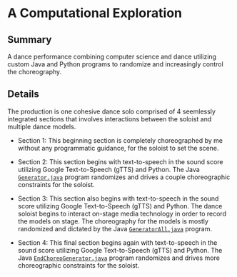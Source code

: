# A Computational Exploration

## Summary

A dance performance combining computer science and dance utilizing
custom Java and Python programs to randomize and increasingly control
the choreography.

## Details

The production is one cohesive dance solo comprised of 4 seemlessly
integrated sections that involves interactions between the soloist and
multiple dance models.

- Section 1: This beginning section is completely choreographed by me
  without any programmatic guidance, for the soloist to set the scene.

- Section 2: This section begins with text-to-speech in the sound score
  utilizing Google Text-to-Speech (gTTS) and Python. The Java
  [`Generator.java`](./solo_choreo_gen/Generator.java) program
  randomizes and drives a couple choreographic constraints for the
  soloist.

- Section 3: This section also begins with text-to-speech in the sound
  score utilizing Google Text-to-Speech (gTTS) and Python. The dance
  soloist begins to interact on-stage media technology in order to
  record the models on stage. The choreography for the models is mostly
  randomized and dictated by the Java
  [`GeneratorAll.java`](./choreo_gen/GeneratorAll.java) program.

- Section 4: This final section begins again with text-to-speech in the
  sound score utilizing Google Text-to-Speech (gTTS) and Python. The
  Java
  [`EndChoreoGenerator.java`](./solo_choreo_gen/EndChoreoGenerator.java)
  program randomizes and drives more choreographic constraints for the
  soloist.
